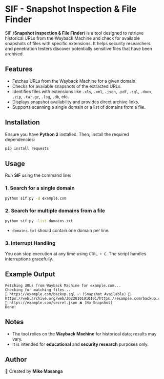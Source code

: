 # SIF - Snapshot Inspection & File Finder

SIF (**Snapshot Inspection & File Finder**) is a tool designed to retrieve historical URLs from the Wayback Machine and check for available snapshots of files with specific extensions. It helps security researchers and penetration testers discover potentially sensitive files that have been archived.

## Features
- Fetches URLs from the Wayback Machine for a given domain.
- Checks for available snapshots of the extracted URLs.
- Identifies files with extensions like `.xls`, `.xml`, `.json`, `.pdf`, `.sql`, `.docx`, `.zip`, `.tar.gz`, `.log`, `.db`, etc.
- Displays snapshot availability and provides direct archive links.
- Supports scanning a single domain or a list of domains from a file.

## Installation
Ensure you have **Python 3** installed. Then, install the required dependencies:

```bash
pip install requests
```

## Usage
Run **SIF** using the command line:

### **1. Search for a single domain**
```bash
python sif.py -d example.com
```

### **2. Search for multiple domains from a file**
```bash
python sif.py -list domains.txt
```
- `domains.txt` should contain one domain per line.

### **3. Interrupt Handling**
You can stop execution at any time using `CTRL + C`. The script handles interruptions gracefully.

## Example Output
```
Fetching URLs from Wayback Machine for example.com...
Checking for matching files...
📁 https://example.com/backup.sql ✅ (Snapshot Available) 🔗 https://web.archive.org/web/20220101010101/https://example.com/backup.sql
📁 https://example.com/secret.json ❌ (No Snapshot)
Done!
```

## Notes
- The tool relies on the **Wayback Machine** for historical data; results may vary.
- It is intended for **educational** and **security research** purposes only.

## Author
👑 Created by **Mike Masanga**
